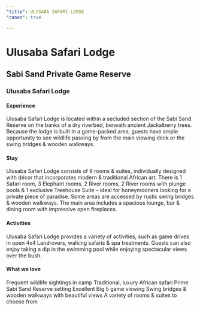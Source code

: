 ```yaml
---
"title": ULUSABA SAFARI LODGE
"canon": true

---
```


# Ulusaba Safari Lodge
## Sabi Sand Private Game Reserve
### Ulusaba Safari Lodge

#### Experience
Ulusaba Safari Lodge is located within a secluded section of the Sabi Sand Reserve on the banks of a dry riverbed, beneath ancient Jackalberry trees.
Because the lodge is built in a game-packed area, guests have ample opportunity to see wildlife passing by from the main viewing deck or the swing bridges &amp; wooden walkways.

#### Stay
Ulusaba Safari Lodge consists of 9 rooms &amp; suites, individually designed with décor that incorporates modern &amp; traditional African art.  There is 1 Safari room, 3 Elephant rooms, 2 River rooms, 2 River rooms with plunge pools &amp; 1 exclusive Treehouse Suite – ideal for honeymooners looking for a private piece of paradise.
Some areas are accessed by rustic swing bridges &amp; wooden walkways.  The main area includes a spacious lounge, bar &amp; dining room with impressive open fireplaces.

#### Activities
Ulusaba Safari Lodge provides a variety of activities, such as game drives in open 4x4 Landrovers, walking safaris &amp; spa treatments.
Guests can also enjoy taking a dip in the swimming pool while enjoying spectacular views over the bush.


#### What we love
Frequent wildlife sightings in camp
Traditional, luxury African safari
Prime Sabi Sand Reserve setting
Excellent Big 5 game viewing
Swing bridges &amp; wooden walkways with beautiful views
A variety of rooms &amp; suites to choose from